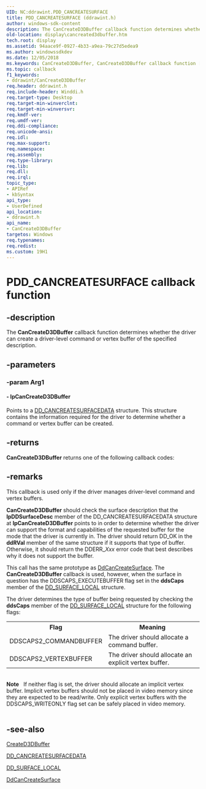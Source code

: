 ```yaml
---
UID: NC:ddrawint.PDD_CANCREATESURFACE
title: PDD_CANCREATESURFACE (ddrawint.h)
author: windows-sdk-content
description: The CanCreateD3DBuffer callback function determines whether the driver can create a driver-level command or vertex buffer of the specified description.
old-location: display\cancreated3dbuffer.htm
tech.root: display
ms.assetid: 94aace9f-0927-4b33-a9ea-79c27d5edea9
ms.author: windowssdkdev
ms.date: 12/05/2018
ms.keywords: CanCreateD3DBuffer, CanCreateD3DBuffer callback function [Display Devices], PDD_CANCREATESURFACE, PDD_CANCREATESURFACE callback, d3dfncs_c13b55de-ef44-4535-959c-dd61bfc3df10.xml, ddrawint/CanCreateD3DBuffer, display.cancreated3dbuffer
ms.topic: callback
f1_keywords:
- ddrawint/CanCreateD3DBuffer
req.header: ddrawint.h
req.include-header: Winddi.h
req.target-type: Desktop
req.target-min-winverclnt: 
req.target-min-winversvr: 
req.kmdf-ver: 
req.umdf-ver: 
req.ddi-compliance: 
req.unicode-ansi: 
req.idl: 
req.max-support: 
req.namespace: 
req.assembly: 
req.type-library: 
req.lib: 
req.dll: 
req.irql: 
topic_type:
- APIRef
- kbSyntax
api_type:
- UserDefined
api_location:
- ddrawint.h
api_name:
- CanCreateD3DBuffer
targetos: Windows
req.typenames: 
req.redist: 
ms.custom: 19H1
---
```


# PDD_CANCREATESURFACE callback function


## -description


The <b>CanCreateD3DBuffer</b> callback function determines whether the driver can create a driver-level command or vertex buffer of the specified description.


## -parameters




### -param Arg1








#### - lpCanCreateD3DBuffer

Points to a <a href="https://docs.microsoft.com/windows/desktop/api/ddrawint/ns-ddrawint-dd_cancreatesurfacedata">DD_CANCREATESURFACEDATA</a> structure. This structure contains the information required for the driver to determine whether a command or vertex buffer can be created.


## -returns



<b>CanCreateD3DBuffer</b> returns one of the following callback codes:




## -remarks



This callback is used only if the driver manages driver-level command and vertex buffers.

<b>CanCreateD3DBuffer</b> should check the surface description that the <b>lpDDSurfaceDesc</b> member of the DD_CANCREATESURFACEDATA structure at <b>lpCanCreateD3DBuffer</b> points to in order to determine whether the driver can support the format and capabilities of the requested buffer for the mode that the driver is currently in. The driver should return DD_OK in the <b>ddRVal</b> member of the same structure if it supports that type of buffer. Otherwise, it should return the DDERR_<i>Xxx</i> error code that best describes why it does not support the buffer.

This call has the same prototype as <a href="https://docs.microsoft.com/previous-versions/windows/hardware/drivers/ff549213(v=vs.85)">DdCanCreateSurface</a>. The <b>CanCreateD3DBuffer</b> callback is used, however, when the surface in question has the DDSCAPS_EXECUTEBUFFER flag set in the <b>ddsCaps</b> member of the <a href="https://docs.microsoft.com/windows/desktop/api/ddrawint/ns-ddrawint-dd_surface_local">DD_SURFACE_LOCAL</a> structure.

The driver determines the type of buffer being requested by checking the <b>ddsCaps</b> member of the <a href="https://docs.microsoft.com/windows/desktop/api/ddrawint/ns-ddrawint-dd_surface_local">DD_SURFACE_LOCAL</a> structure for the following flags:

<table>
<tr>
<th>Flag</th>
<th>Meaning</th>
</tr>
<tr>
<td>
DDSCAPS2_COMMANDBUFFER

</td>
<td>
The driver should allocate a command buffer.

</td>
</tr>
<tr>
<td>
DDSCAPS2_VERTEXBUFFER

</td>
<td>
The driver should allocate an explicit vertex buffer.

</td>
</tr>
</table>
 

<div class="alert"><b>Note</b>    If neither flag is set, the driver should allocate an implicit vertex buffer. Implicit vertex buffers should not be placed in video memory since they are expected to be read/write. Only explicit vertex buffers with the DDSCAPS_WRITEONLY flag set can be safely placed in video memory.</div>
<div> </div>



## -see-also




<a href="https://docs.microsoft.com/windows/desktop/api/ddrawint/nc-ddrawint-pdd_createsurface">CreateD3DBuffer</a>



<a href="https://docs.microsoft.com/windows/desktop/api/ddrawint/ns-ddrawint-dd_cancreatesurfacedata">DD_CANCREATESURFACEDATA</a>



<a href="https://docs.microsoft.com/windows/desktop/api/ddrawint/ns-ddrawint-dd_surface_local">DD_SURFACE_LOCAL</a>



<a href="https://docs.microsoft.com/previous-versions/windows/hardware/drivers/ff549213(v=vs.85)">DdCanCreateSurface</a>
 

 

